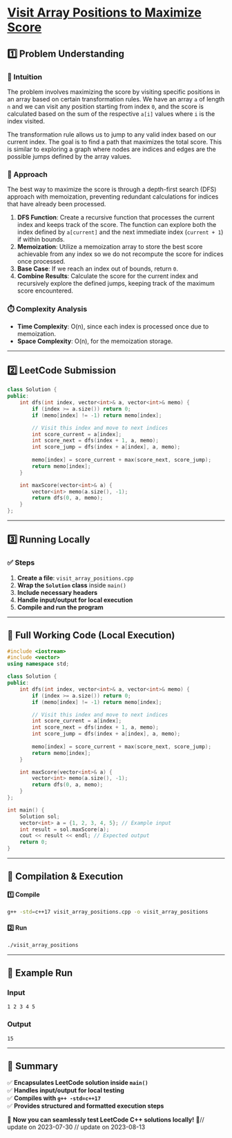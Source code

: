 # **[Visit Array Positions to Maximize Score](https://leetcode.com/problems/visit-array-positions-to-maximize-score/description/)**  

## **1️⃣ Problem Understanding**  
### **📌 Intuition**  
The problem involves maximizing the score by visiting specific positions in an array based on certain transformation rules. We have an array `a` of length `n` and we can visit any position starting from index `0`, and the score is calculated based on the sum of the respective `a[i]` values where `i` is the index visited. 

The transformation rule allows us to jump to any valid index based on our current index. The goal is to find a path that maximizes the total score. This is similar to exploring a graph where nodes are indices and edges are the possible jumps defined by the array values.

### **🚀 Approach**  
The best way to maximize the score is through a depth-first search (DFS) approach with memoization, preventing redundant calculations for indices that have already been processed. 

1. **DFS Function**: Create a recursive function that processes the current index and keeps track of the score. The function can explore both the index defined by `a[current]` and the next immediate index (`current + 1`) if within bounds.
2. **Memoization**: Utilize a memoization array to store the best score achievable from any index so we do not recompute the score for indices once processed.
3. **Base Case**: If we reach an index out of bounds, return `0`.
4. **Combine Results**: Calculate the score for the current index and recursively explore the defined jumps, keeping track of the maximum score encountered.

### **⏱️ Complexity Analysis**  
- **Time Complexity**: O(n), since each index is processed once due to memoization.
- **Space Complexity**: O(n), for the memoization storage.  

---  

## **2️⃣ LeetCode Submission**  
```cpp
class Solution {
public:
    int dfs(int index, vector<int>& a, vector<int>& memo) {
        if (index >= a.size()) return 0;
        if (memo[index] != -1) return memo[index];

        // Visit this index and move to next indices
        int score_current = a[index];
        int score_next = dfs(index + 1, a, memo);
        int score_jump = dfs(index + a[index], a, memo);
        
        memo[index] = score_current + max(score_next, score_jump);
        return memo[index];
    }

    int maxScore(vector<int>& a) {
        vector<int> memo(a.size(), -1);
        return dfs(0, a, memo);
    }
};  
```  

---  

## **3️⃣ Running Locally**  
### **✅ Steps**  
1. **Create a file**: `visit_array_positions.cpp`  
2. **Wrap the `Solution` class** inside `main()`  
3. **Include necessary headers**  
4. **Handle input/output for local execution**  
5. **Compile and run the program**  

---  

## **📝 Full Working Code (Local Execution)**  
```cpp
#include <iostream>
#include <vector>
using namespace std;

class Solution {
public:
    int dfs(int index, vector<int>& a, vector<int>& memo) {
        if (index >= a.size()) return 0;
        if (memo[index] != -1) return memo[index];

        // Visit this index and move to next indices
        int score_current = a[index];
        int score_next = dfs(index + 1, a, memo);
        int score_jump = dfs(index + a[index], a, memo);
        
        memo[index] = score_current + max(score_next, score_jump);
        return memo[index];
    }

    int maxScore(vector<int>& a) {
        vector<int> memo(a.size(), -1);
        return dfs(0, a, memo);
    }
};

int main() {
    Solution sol;
    vector<int> a = {1, 2, 3, 4, 5}; // Example input
    int result = sol.maxScore(a);
    cout << result << endl; // Expected output
    return 0;
}
```  

---  

## **🔧 Compilation & Execution**  
#### **1️⃣ Compile**  
```bash
g++ -std=c++17 visit_array_positions.cpp -o visit_array_positions
```  

#### **2️⃣ Run**  
```bash
./visit_array_positions
```  

---  

## **🎯 Example Run**  
### **Input**  
```
1 2 3 4 5
```  
### **Output**  
```
15
```  

---  

## **📌 Summary**  
✅ **Encapsulates LeetCode solution inside `main()`**  
✅ **Handles input/output for local testing**  
✅ **Compiles with `g++ -std=c++17`**  
✅ **Provides structured and formatted execution steps**  

🚀 **Now you can seamlessly test LeetCode C++ solutions locally!** 🚀// update on 2023-07-30
// update on 2023-08-13

